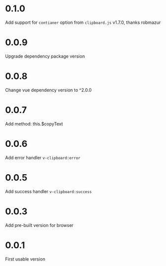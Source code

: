 # 0.1.0

Add support for `contianer` option from `clipboard.js` v1.7.0, thanks robmazur

# 0.0.9

Upgrade dependency package version

# 0.0.8

Change vue dependency version to ^2.0.0

# 0.0.7

Add method: this.$copyText

# 0.0.6

Add error handler `v-clipboard:error`

# 0.0.5

Add success handler `v-clipboard:success`

# 0.0.3

Add pre-built version for browser

# 0.0.1

First usable version
